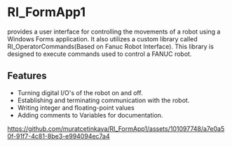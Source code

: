 # RI_FormApp1
provides a user interface for controlling the movements of a robot using a Windows Forms application. It also utilizes a custom library called RI_OperatorCommands(Based on Fanuc Robot Interface). This library is designed to execute commands used to control a FANUC robot.
## Features

- Turning digital I/O's of the robot on and off.
- Establishing and terminating communication with the robot.
- Writing integer and floating-point values 
- Adding comments to Variables for documentation.








https://github.com/muratcetinkaya/RI_FormApp1/assets/101097748/a7e0a50f-91f7-4c81-8be3-e994094ec7a4

